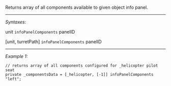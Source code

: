 Returns array of all components available to given object info panel.


---
*Syntaxes:*

unit `infoPanelComponents` panelID

[unit, turretPath] `infoPanelComponents` panelID

---
*Example 1:*

```sqf
// returns array of all components configured for _helicopter pilot seat
private _componentsData = [_helicopter, [-1]] infoPanelComponents "left";
```
